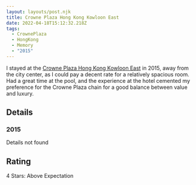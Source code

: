 ```yaml
---
layout: layouts/post.njk
title: Crowne Plaza Hong Kong Kowloon East
date: 2022-04-18T15:12:32.218Z
tags:
  - CrownePlaza
  - HongKong
  - Memory
  - "2015"
---
```

I stayed at the [Crowne Plaza Hong Kong Kowloon East](https://www.ihg.com/crowneplaza/hotels/us/en/hong-kong/hkgtk/hoteldetail) in 2015, away from the city center, as I could pay a decent rate for a relatively spacious room. Had a great time at the pool, and the experience at the hotel cemented my preference for the Crowne Plaza chain for a good balance between value and luxury.

## Details

### 2015 

Details not found

## Rating

4 Stars: Above Expectation



